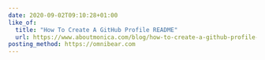 ```yaml
---
date: 2020-09-02T09:10:28+01:00
like_of:
  title: "How To Create A GitHub Profile README"
  url: https://www.aboutmonica.com/blog/how-to-create-a-github-profile-readme
posting_method: https://omnibear.com
---
```

